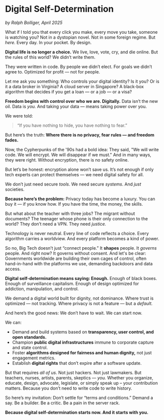 # Digital Self-Determination

_by Ralph Bolliger, April 2025_

What if I told you that every click you make, every move you take, someone is
watching you? Not in a dystopian novel. Not in some foreign regime. But _here._
Every day. In your pocket. By design.

**Digital life is no longer a choice.** We live, love, vote, cry, and die
online. But the rules of this world? We didn’t write them.

They were written in code. By people we didn’t elect. For goals we didn’t agree
to. Optimized for profit — not for people.

Let me ask you something: Who controls your digital identity? Is it you? Or is
it a data broker in Virginia? A cloud server in Singapore? A black-box algorithm
that decides if you get a loan — or a job — or a visa?

**Freedom begins with control over who we are. Digitally.** Data isn’t the new
oil. Data is _you._ And taking your data — means taking power over you.

We were told:

> “If you have nothing to hide, you have nothing to fear.”

But here’s the truth: **Where there is no privacy, fear rules — and freedom
fades.**

Now, the Cypherpunks of the '90s had a bold idea: They said, "We will write
code. We will encrypt. We will disappear if we must." And in many ways, they
were right. Without encryption, there is no safety online.

But let’s be honest: encryption alone won’t save us. It’s not enough if only
tech experts can protect themselves — we need digital safety for all.

We don’t just need secure _tools_. We need secure _systems_. And _just_
societies.

**Because here’s the problem:** Privacy today has become a luxury. You can buy
it — if you know how. If you have the time, the money, the skills.

But what about the teacher with three jobs? The migrant without documents? The
teenager whose phone is their only connection to the world? They don’t need a
VPN. They need _justice._

Technology is never neutral. Every line of code reflects a choice. Every
algorithm carries a worldview. And every platform becomes a kind of power.

So no, Big Tech doesn’t just “connect people.” It **shapes** people. It
_governs_ people. And right now? It governs without consent. And let's be clear:
Governments worldwide are building their own cages of control, often
hand-in-hand with the platforms we use, demanding backdoors and data access.

**Digital self-determination means saying: Enough.** Enough of black boxes.
Enough of surveillance capitalism. Enough of design optimized for addiction,
manipulation, and control.

We demand a digital world built for dignity, not dominance. Where trust is
optimized — not tracking. Where privacy is not a feature — but a _default._

And here’s the good news: We don’t have to wait. We can start now.

We can:

- Demand and build systems based on **transparency, user control, and open
  standards.**
- Champion **public digital infrastructures** immune to corporate capture and
  state control.
- Foster **algorithms designed for fairness and human dignity,** not just
  engagement metrics.
- Establish **digital rights** that don’t expire after a software update.

But that requires _all of us_. Not just hackers. Not just lawmakers. But
teachers, nurses, artists, parents, skeptics — _you._ Whether you organize,
educate, design, advocate, legislate, or simply speak up – your contribution
matters. Because you don’t need to write code to write history.

So here’s my invitation: Don’t settle for “terms and conditions.” Demand a say.
Be a builder. Be a critic. Be a pain in the server rack.

**Because digital self-determination starts now. And it starts with you.**
